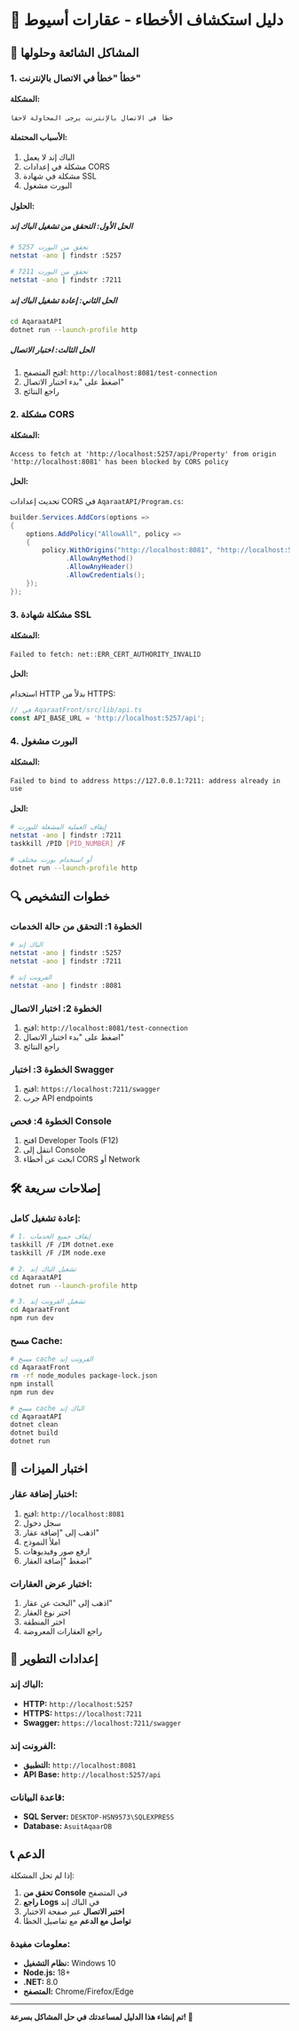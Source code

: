 # 🔧 دليل استكشاف الأخطاء - عقارات أسيوط

## 🚨 المشاكل الشائعة وحلولها

### **1. خطأ "خطأ في الاتصال بالإنترنت"**

#### **المشكلة:**
```
خطأ في الاتصال بالإنترنت يرجى المحاولة لاحقا
```

#### **الأسباب المحتملة:**
1. الباك إند لا يعمل
2. مشكلة في إعدادات CORS
3. مشكلة في شهادة SSL
4. البورت مشغول

#### **الحلول:**

##### **الحل الأول: التحقق من تشغيل الباك إند**
```bash
# تحقق من البورت 5257
netstat -ano | findstr :5257

# تحقق من البورت 7211
netstat -ano | findstr :7211
```

##### **الحل الثاني: إعادة تشغيل الباك إند**
```bash
cd AqaraatAPI
dotnet run --launch-profile http
```

##### **الحل الثالث: اختبار الاتصال**
1. افتح المتصفح: `http://localhost:8081/test-connection`
2. اضغط على "بدء اختبار الاتصال"
3. راجع النتائج

### **2. مشكلة CORS**

#### **المشكلة:**
```
Access to fetch at 'http://localhost:5257/api/Property' from origin 'http://localhost:8081' has been blocked by CORS policy
```

#### **الحل:**
تحديث إعدادات CORS في `AqaraatAPI/Program.cs`:
```csharp
builder.Services.AddCors(options =>
{
    options.AddPolicy("AllowAll", policy =>
    {
        policy.WithOrigins("http://localhost:8081", "http://localhost:5173", "http://localhost:3000", "http://127.0.0.1:8081")
              .AllowAnyMethod()
              .AllowAnyHeader()
              .AllowCredentials();
    });
});
```

### **3. مشكلة شهادة SSL**

#### **المشكلة:**
```
Failed to fetch: net::ERR_CERT_AUTHORITY_INVALID
```

#### **الحل:**
استخدام HTTP بدلاً من HTTPS:
```typescript
// في AqaraatFront/src/lib/api.ts
const API_BASE_URL = 'http://localhost:5257/api';
```

### **4. البورت مشغول**

#### **المشكلة:**
```
Failed to bind to address https://127.0.0.1:7211: address already in use
```

#### **الحل:**
```bash
# إيقاف العملية المشغلة للبورت
netstat -ano | findstr :7211
taskkill /PID [PID_NUMBER] /F

# أو استخدام بورت مختلف
dotnet run --launch-profile http
```

## 🔍 خطوات التشخيص

### **الخطوة 1: التحقق من حالة الخدمات**
```bash
# الباك إند
netstat -ano | findstr :5257
netstat -ano | findstr :7211

# الفرونت إند
netstat -ano | findstr :8081
```

### **الخطوة 2: اختبار الاتصال**
1. افتح: `http://localhost:8081/test-connection`
2. اضغط على "بدء اختبار الاتصال"
3. راجع النتائج

### **الخطوة 3: اختبار Swagger**
1. افتح: `https://localhost:7211/swagger`
2. جرب API endpoints

### **الخطوة 4: فحص Console**
1. افتح Developer Tools (F12)
2. انتقل إلى Console
3. ابحث عن أخطاء CORS أو Network

## 🛠 إصلاحات سريعة

### **إعادة تشغيل كامل:**
```bash
# 1. إيقاف جميع الخدمات
taskkill /F /IM dotnet.exe
taskkill /F /IM node.exe

# 2. تشغيل الباك إند
cd AqaraatAPI
dotnet run --launch-profile http

# 3. تشغيل الفرونت إند
cd AqaraatFront
npm run dev
```

### **مسح Cache:**
```bash
# مسح cache الفرونت إند
cd AqaraatFront
rm -rf node_modules package-lock.json
npm install
npm run dev

# مسح cache الباك إند
cd AqaraatAPI
dotnet clean
dotnet build
dotnet run
```

## 📱 اختبار الميزات

### **اختبار إضافة عقار:**
1. افتح: `http://localhost:8081`
2. سجل دخول
3. اذهب إلى "إضافة عقار"
4. املأ النموذج
5. ارفع صور وفيديوهات
6. اضغط "إضافة العقار"

### **اختبار عرض العقارات:**
1. اذهب إلى "البحث عن عقار"
2. اختر نوع العقار
3. اختر المنطقة
4. راجع العقارات المعروضة

## 🔧 إعدادات التطوير

### **الباك إند:**
- **HTTP:** `http://localhost:5257`
- **HTTPS:** `https://localhost:7211`
- **Swagger:** `https://localhost:7211/swagger`

### **الفرونت إند:**
- **التطبيق:** `http://localhost:8081`
- **API Base:** `http://localhost:5257/api`

### **قاعدة البيانات:**
- **SQL Server:** `DESKTOP-HSN9573\SQLEXPRESS`
- **Database:** `AsuitAqaarDB`

## 📞 الدعم

إذا لم تحل المشكلة:

1. **تحقق من Console** في المتصفح
2. **راجع Logs** في الباك إند
3. **اختبر الاتصال** عبر صفحة الاختبار
4. **تواصل مع الدعم** مع تفاصيل الخطأ

### **معلومات مفيدة:**
- **نظام التشغيل:** Windows 10
- **Node.js:** 18+
- **.NET:** 8.0
- **المتصفح:** Chrome/Firefox/Edge

---

**تم إنشاء هذا الدليل لمساعدتك في حل المشاكل بسرعة! 🚀** 
